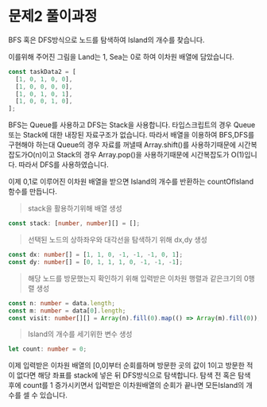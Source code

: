 # 문제2 풀이과정

BFS 혹은 DFS방식으로 노드를 탐색하여 Island의 개수를 찾습니다.

이를위해 주어진 그림을 Land는 1, Sea는 0로 하여 이차원 배열에 담았습니다.

```ts
const taskData2 = [
  [1, 0, 1, 0, 0],
  [1, 0, 0, 0, 0],
  [1, 0, 1, 0, 1],
  [1, 0, 0, 1, 0],
];
```

BFS는 Queue를 사용하고 DFS는 Stack을 사용합니다. 타입스크립트의 경우 Queue 또는 Stack에 대한 내장된 자료구조가 없습니다. 따라서 배열을 이용하여 BFS,DFS를 구현해야 하는대 Queue의 경우 자료를 꺼낼때 Array.shift()를 사용하기때문에 시간복잡도가O(n)이고 Stack의 경우 Array.pop()을 사용하기때문에 시간복잡도가 O(1)입니다. 따라서 DFS를 사용하였습니다.

이제 0,1로 이루어진 이차원 배열을 받으면 Island의 개수를 반환하는 countOfIsland 함수를 만듭니다.

> stack을 활용하기위해 배열 생성
```ts
const stack: [number, number][] = [];
```

> 선택된 노드의 상하좌우와 대각선을 탐색하기 위해 dx,dy 생성
```ts
const dx: number[] = [1, 1, 0, -1, -1, -1, 0, 1];
const dy: number[] = [0, 1, 1, 1, 0, -1, -1, -1];
```

> 해당 노드를 방문했는지 확인하기 위해 입력받은 이차원 행렬과 같은크기의 0행렬 생성
```ts
const n: number = data.length;
const m: number = data[0].length;
const visit: number[][] = Array(n).fill(0).map(() => Array(m).fill(0));
```

> Island의 개수를 세기위한 변수 생성
```ts
let count: number = 0;
```

이제 입력받은 이차원 배열의 [0,0]부터 순회를하며 방문한 곳의 값이 1이고 방문한 적이 없다면 해당 좌표를 stack에 넣은 뒤 DFS방식으로 탐색합니다. 탐색 전 혹은 탐색 후에 count를 1 증가시키면서 입력받은 이차원배열의 순회가 끝나면 모든Island의 개수를 셀 수 있습니다.